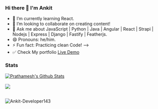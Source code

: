 ### Hi there 👋 I'm Ankit


- 🌱 I’m currently learning React.
- 👯 I’m looking to collaborate on creating content!
- 💬 Ask me about JavaScript | Python | Java | Angular | React | Strapi | Nodejs | Express | Django | Fastify | Featherjs. 
- 😄 Pronouns: he/him.
- ⚡ Fun fact: Practicing clean Code!
-->
- :white_check_mark: Check My portfolio 
[Live Demo](https://clever-davinci-1facc8.netlify.app)



### Stats

<a href="#stats">
<img align="center" alt="Prathamesh's Github Stats" src="https://gh-readme-stats.krish-the-dev.vercel.app/api?username=Ankit-Developer143&show_icons=true&count_private=true" />
</a>

</br>
</br>
<a href="#stats">
<img align="center" src = "https://gh-readme-stats.krish-the-dev.vercel.app/api/top-langs/?username=Ankit-Developer143&hide=css&layout=compact" />
</a>

</br>
</br>


<p><img align="center" src="https://github-readme-streak-stats.herokuapp.com/?user=Ankit-Developer143&" alt="Ankit-Developer143" /></p>
</br>
</br>
